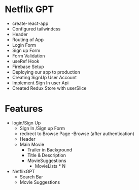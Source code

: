 # Netflix GPT

- create-react-app
- Configured tailwindcss
- Header
- Routing of App
- Login Form
- Sign up Form
- Form Validation
- useRef Hook
- Firebase Setup
- Deploying our app to production
- Creating SignUp User Account
- Implement Sign In user Api
- Created Redux Store with userSlice




# Features
- login/Sign Up
    - Sign In /Sign up Form
    - redirect to Browse Page
-Browse (after authentication)
   - Header
   - Main Movie
       - Trailer in Background
       - Title & Description
       - MovieSuggestions
           - MovieLists * N
- NetflixGPT
     - Search Bar
     - Movie Suggestions
